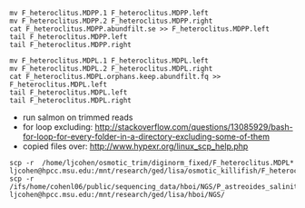 ```
mv F_heteroclitus.MDPP.1 F_heteroclitus.MDPP.left
mv F_heteroclitus.MDPP.2 F_heteroclitus.MDPP.right
cat F_heteroclitus.MDPP.abundfilt.se >> F_heteroclitus.MDPP.left
tail F_heteroclitus.MDPP.left
tail F_heteroclitus.MDPP.right
```

```
mv F_heteroclitus.MDPL.1 F_heteroclitus.MDPL.left
mv F_heteroclitus.MDPL.2 F_heteroclitus.MDPL.right
cat F_heteroclitus.MDPL.orphans.keep.abundfilt.fq >> F_heteroclitus.MDPL.left
tail F_heteroclitus.MDPL.left
tail F_heteroclitus.MDPL.right
```


* run salmon on trimmed reads
* for loop excluding: http://stackoverflow.com/questions/13085929/bash-for-loop-for-every-folder-in-a-directory-excluding-some-of-them
* copied files over: http://www.hypexr.org/linux_scp_help.php

```
scp -r  /home/ljcohen/osmotic_trim/diginorm_fixed/F_heteroclitus.MDPL*  ljcohen@hpcc.msu.edu:/mnt/research/ged/lisa/osmotic_killifish/F_heteroclitus.MDPL/
scp -r /ifs/home/cohenl06/public/sequencing_data/hboi/NGS/P_astreoides_salinity_exposure/ ljcohen@hpcc.msu.edu:/mnt/research/ged/lisa/hboi/NGS/
```


